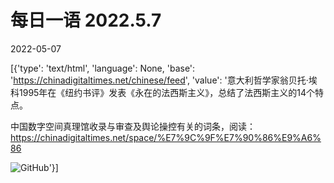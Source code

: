 # 每日一语 2022.5.7

2022-05-07

[{'type': 'text/html', 'language': None, 'base': 'https://chinadigitaltimes.net/chinese/feed', 'value': '意大利哲学家翁贝托·埃科1995年在《纽约书评》发表《永在的法西斯主义》，总结了法西斯主义的14个特点。

中国数字空间真理馆收录与审查及舆论操控有关的词条，阅读：https://chinadigitaltimes.net/space/%E7%9C%9F%E7%90%86%E9%A6%86

![GitHub](https://chinadigitaltimes.net/chinese/files/2022/05/dailyquote20020507.png)'}]